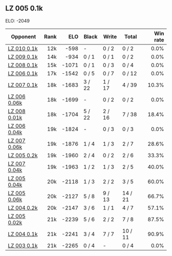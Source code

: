## LZ 005 0.1k ##

ELO: -2049

Opponent | Rank | ELO | Black | Write | Total | Win rate
---------|-----:|----:|-------|-------|-------|-------:
[LZ 010 0.1k](LZ%20010%200.1k.md) | 12k | -598 | - | 0 / 2 | 0 / 2 | 0.0%
[LZ 009 0.1k](LZ%20009%200.1k.md) | 14k | -934 | 0 / 1 | 0 / 1 | 0 / 2 | 0.0%
[LZ 008 0.1k](LZ%20008%200.1k.md) | 15k | -1071 | 0 / 1 | 0 / 3 | 0 / 4 | 0.0%
[LZ 006 0.1k](LZ%20006%200.1k.md) | 17k | -1542 | 0 / 5 | 0 / 7 | 0 / 12 | 0.0%
[LZ 007 0.1k](LZ%20007%200.1k.md) | 18k | -1683 | 3 / 22 | 1 / 17 | 4 / 39 | 10.3%
[LZ 006 0.06k](LZ%20006%200.06k.md) | 18k | -1699 | - | 0 / 2 | 0 / 2 | 0.0%
[LZ 008 0.01k](LZ%20008%200.01k.md) | 18k | -1704 | 5 / 22 | 2 / 16 | 7 / 38 | 18.4%
[LZ 006 0.04k](LZ%20006%200.04k.md) | 19k | -1824 | - | 0 / 3 | 0 / 3 | 0.0%
[LZ 007 0.06k](LZ%20007%200.06k.md) | 19k | -1876 | 1 / 4 | 1 / 3 | 2 / 7 | 28.6%
[LZ 005 0.2k](LZ%20005%200.2k.md) | 19k | -1960 | 2 / 4 | 0 / 2 | 2 / 6 | 33.3%
[LZ 007 0.04k](LZ%20007%200.04k.md) | 19k | -1963 | 1 / 2 | 1 / 3 | 2 / 5 | 40.0%
[LZ 005 0.04k](LZ%20005%200.04k.md) | 20k | -2118 | 1 / 3 | 2 / 2 | 3 / 5 | 60.0%
[LZ 005 0.06k](LZ%20005%200.06k.md) | 20k | -2127 | 5 / 8 | 9 / 13 | 14 / 21 | 66.7%
[LZ 004 0.2k](LZ%20004%200.2k.md) | 20k | -2147 | 3 / 6 | 1 / 1 | 4 / 7 | 57.1%
[LZ 005 0.02k](LZ%20005%200.02k.md) | 21k | -2239 | 5 / 6 | 2 / 2 | 7 / 8 | 87.5%
[LZ 004 0.1k](LZ%20004%200.1k.md) | 21k | -2241 | 3 / 4 | 7 / 7 | 10 / 11 | 90.9%
[LZ 003 0.1k](LZ%20003%200.1k.md) | 21k | -2265 | 0 / 4 | - | 0 / 4 | 0.0%
